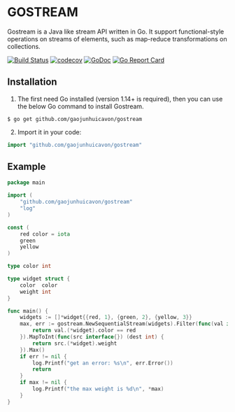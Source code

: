 # GOSTREAM

Gostream is a  Java like stream API written in Go. It support functional-style operations on streams of elements, such as map-reduce transformations on collections.

[![Build Status](https://travis-ci.org/gaojunhuicavon/gostream.svg)](https://travis-ci.org/gaojunhuicavon/gostream)
[![codecov](https://codecov.io/gh/gaojunhuicavon/gostream/branch/master/graph/badge.svg)](https://codecov.io/gh/gaojunhuicavon/gostream)
[![GoDoc](https://godoc.org/github.com/gaojunhuicavon/gostream?status.svg)](https://pkg.go.dev/github.com/gaojunhuicavon/gostream?tab=doc)
[![Go Report Card](https://goreportcard.com/badge/github.com/gaojunhuicavon/gostream)](https://goreportcard.com/report/github.com/gaojunhuicavon/gostream)

## Installation

1. The first need Go installed (version 1.14+ is required), then you can use the below Go command to install Gostream.

```
$ go get github.com/gaojunhuicavon/gostream
```

2. Import it in your code:

```go
import "github.com/gaojunhuicavon/gostream"
```

## Example

```go
package main

import (
	"github.com/gaojunhuicavon/gostream"
	"log"
)

const (
	red color = iota
	green
	yellow
)

type color int

type widget struct {
	color  color
	weight int
}

func main() {
	widgets := []*widget{{red, 1}, {green, 2}, {yellow, 3}}
	max, err := gostream.NewSequentialStream(widgets).Filter(func(val interface{}) (match bool) {
		return val.(*widget).color == red
	}).MapToInt(func(src interface{}) (dest int) {
		return src.(*widget).weight
    }).Max()
	if err != nil {
		log.Printf("get an error: %s\n", err.Error())
		return
	}
	if max != nil {
		log.Printf("the max weight is %d\n", *max)
	}
}
```

